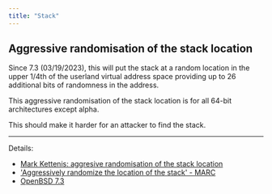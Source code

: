 ```yaml
---
title: "Stack"
---
```


## Aggressive randomisation of the stack location

Since 7.3 (03/19/2023), this will put the stack at a random location in 
the upper 1/4th of the userland virtual address space providing up to 26 
additional bits of randomness in the address. 

This aggressive randomisation of the stack location is for all 64-bit 
architectures except alpha.

This should make it harder for an attacker to find the stack.

---

Details:
* [Mark Kettenis: aggresive randomisation of the stack location](https://www.undeadly.org/cgi?action=article;sid=20230319230523)
* ['Aggressively randomize the location of the stack' - MARC](https://marc.info/?l=openbsd-cvs&m=167925792811357&w=2)
* [OpenBSD 7.3](https://openbsd.org/73.html)
